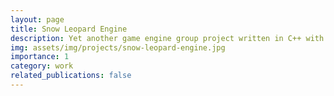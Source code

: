 ```yaml
---
layout: page
title: Snow Leopard Engine
description: Yet another game engine group project written in C++ with OpenGL 4.6
img: assets/img/projects/snow-leopard-engine.jpg
importance: 1
category: work
related_publications: false
---
```

